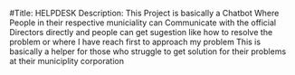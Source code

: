 #Title: HELPDESK
Description: This Project is basically a Chatbot Where People in their respective municiality can 
              Communicate with the official Directors directly and people can get sugestion like how
              to resolve the problem or where I have reach first to approach my problem This is basically
              a helper for those who struggle to get solution for their problems at their municiplity corporation
